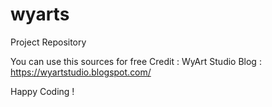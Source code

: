 # wyarts
Project Repository

You can use this sources for free
Credit : WyArt Studio
Blog : https://wyartstudio.blogspot.com/

Happy Coding !
